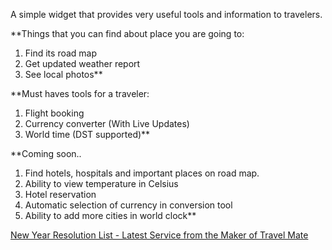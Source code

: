 A simple widget that provides very useful tools and information to travelers.

**Things that you can find about place you are going to:
  1. Find its road map
  1. Get updated weather report
  1. See local photos**

**Must haves tools for a traveler:
  1. Flight booking
  1. Currency converter (With Live Updates)
  1. World time (DST supported)**

**Coming soon..
  1. Find hotels, hospitals and important places on road map.
  1. Ability to view temperature in Celsius
  1. Hotel reservation
  1. Automatic selection of currency in conversion tool
  1. Ability to add more cities in world clock**

[New Year Resolution List - Latest Service from the Maker of Travel Mate](http://resolutionlist.com)
